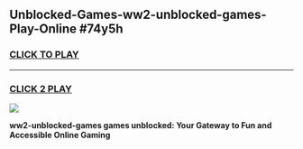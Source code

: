 
## Unblocked-Games-ww2-unblocked-games-Play-Online #74y5h
<h3>
<a href="https://news.freeplayer.one?title=ww2-unblocked-games&ref=3">CLICK TO PLAY</a></h3>
<hr>

<h3>
<a href="https://news.freeplayer.one?title=ww2-unblocked-games&ref=3">CLICK 2 PLAY</a>
  
</h3>

<a href="https://news.freeplayer.one?title=ww2-unblocked-games&ref=3"><img src="https://clearcache.store/games.png"></a>


**ww2-unblocked-games games unblocked: Your Gateway to Fun and Accessible Online Gaming**
